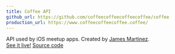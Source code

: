 ```yaml
---
title: Coffee API
github_url: https://github.com/coffeecoffeecoffeecoffee/coffee
production_url: https://www.coffeecoffeecoffee.coffee/
---
```

API used by iOS meetup apps. Created by [James Martinez](https://github.com/jamescmartinez).<br>
[See it live!](https://www.coffeecoffeecoffee.coffee/)
[Source code](https://github.com/coffeecoffeecoffeecoffee/coffee)
